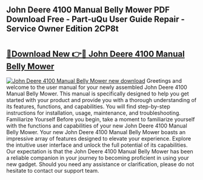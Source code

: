 ## John Deere 4100 Manual Belly Mower PDF Download Free - Part-uQu User Guide Repair - Service Owner Edition 2CP8t

# <h2><a href="http://bc77401.oget.top/?id=John+Deere+4100+Manual+Belly+Mower">🔗Download New 👉🔴 John Deere 4100 Manual Belly Mower</a></h2>

[![John Deere 4100 Manual Belly Mower new download](https://i.imgur.com/5g1atiW.png)](http://bc77401.oget.top/?id=John+Deere+4100+Manual+Belly+Mower)
Greetings and welcome to the user manual for your newly assembled John Deere 4100 Manual Belly Mower. This manual is specifically designed to help you get started with your product and provide you with a thorough understanding of its features, functions, and capabilities. You will find step-by-step instructions for installation, usage, maintenance, and troubleshooting. Familiarize Yourself Before you begin, take a moment to familiarize yourself with the functions and capabilities of your new John Deere 4100 Manual Belly Mower. Your new John Deere 4100 Manual Belly Mower boasts an impressive array of features designed to elevate your experience. Explore the intuitive user interface and unlock the full potential of its capabilities. Our expectation is that the John Deere 4100 Manual Belly Mower has been a reliable companion in your journey to becoming proficient in using your new gadget. Should you need any assistance or clarification, please do not hesitate to contact our support team.
